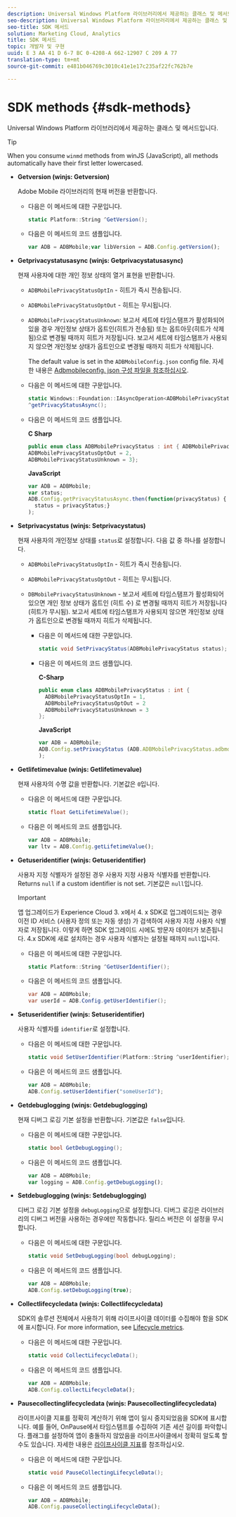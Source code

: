 ```yaml
---
description: Universal Windows Platform 라이브러리에서 제공하는 클래스 및 메서드입니다.
seo-description: Universal Windows Platform 라이브러리에서 제공하는 클래스 및 메서드입니다.
seo-title: SDK 메서드
solution: Marketing Cloud, Analytics
title: SDK 메서드
topic: 개발자 및 구현
uuid: E 3 AA 41 D 6-7 BC 0-4208-A 662-12907 C 209 A 77
translation-type: tm+mt
source-git-commit: e481b046769c3010c41e1e17c235af22fc762b7e

---
```



# SDK methods {#sdk-methods}

Universal Windows Platform 라이브러리에서 제공하는 클래스 및 메서드입니다.

>[!TIP]
>
>When you consume `winmd` methods from winJS (JavaScript), all methods automatically have their first letter lowercased.

* **Getversion (winjs: Getversion)**

   Adobe Mobile 라이브러리의 현재 버전을 반환합니다.

   * 다음은 이 메서드에 대한 구문입니다.

      ```csharp
      static Platform::String ^GetVersion();
      ```

   * 다음은 이 메서드의 코드 샘플입니다.

      ```js
      var ADB = ADBMobile;var libVersion = ADB.Config.getVersion();
      ```

* **Getprivacystatusasync (winjs: Getprivacystatusasync)**

   현재 사용자에 대한 개인 정보 상태의 열거 표현을 반환합니다.

   * `ADBMobilePrivacyStatusOptIn` - 히트가 즉시 전송됩니다.
   * `ADBMobilePrivacyStatusOptOut` - 히트는 무시됩니다.
   * `ADBMobilePrivacyStatusUnknown`: 보고서 세트에 타임스탬프가 활성화되어 있을 경우 개인정보 상태가 옵트인(히트가 전송됨) 또는 옵트아웃(히트가 삭제됨)으로 변경될 때까지 히트가 저장됩니다. 보고서 세트에 타임스탬프가 사용되지 않으면 개인정보 상태가 옵트인으로 변경될 때까지 히트가 삭제됩니다.

      The default value is set in the `ADBMobileConfig.json` config file. 자세한 내용은 [Adbmobileconfig. json 구성 파일을 참조하십시오](/help/universal-windows/c-configuration/c.json.md).

   * 다음은 이 메서드에 대한 구문입니다.

      ```csharp
      static Windows::Foundation::IAsyncOperation<ADBMobilePrivacyStatus>
      ^getPrivacyStatusAsync();
      ```

   * 다음은 이 메서드의 코드 샘플입니다.

      **C Sharp**

      ```csharp
      public enum class ADBMobilePrivacyStatus : int { ADBMobilePrivacyStatusOptIn = 1, 
      ADBMobilePrivacyStatusOptOut = 2, 
      ADBMobilePrivacyStatusUnknown = 3};
      ```

      **JavaScript**

      ```javascript
      var ADB = ADBMobile;
      var status;
      ADB.Config.getPrivacyStatusAsync.then(function(privacyStatus) {
        status = privacyStatus;}
      );
      ```

* **Setprivacystatus (winjs: Setprivacystatus)**

   현재 사용자의 개인정보 상태를 `status`로 설정합니다. 다음 값 중 하나를 설정합니다.
   * `ADBMobilePrivacyStatusOptIn` - 히트가 즉시 전송됩니다.
   * `ADBMobilePrivacyStatusOptOut` - 히트는 무시됩니다.
   * `DBMobilePrivacyStatusUnknown` - 보고서 세트에 타임스탬프가 활성화되어 있으면 개인 정보 상태가 옵트인 (히트 수) 로 변경될 때까지 히트가 저장됩니다 (히트가 무시됨). 보고서 세트에 타임스탬프가 사용되지 않으면 개인정보 상태가 옵트인으로 변경될 때까지 히트가 삭제됩니다.

      * 다음은 이 메서드에 대한 구문입니다.

         ```csharp
         static void SetPrivacyStatus(ADBMobilePrivacyStatus status);
         ```

      * 다음은 이 메서드의 코드 샘플입니다.

         **C-Sharp**

         ```csharp
         public enum class ADBMobilePrivacyStatus : int { 
           ADBMobilePrivacyStatusOptIn = 1, 
           ADBMobilePrivacyStatusOptOut = 2
           ADBMobilePrivacyStatusUnknown = 3
         };
         ```

         **JavaScript**

         ```js
         var ADB = ADBMobile;
         ADB.Config.setPrivacyStatus (ADB.ADBMobilePrivacyStatus.adbmobilePrivacyStatusOptIn
         );
         ```

* **Getlifetimevalue (winjs: Getlifetimevalue)**

   현재 사용자의 수명 값을 반환합니다. 기본값은 `0`입니다.

   * 다음은 이 메서드에 대한 구문입니다.

      ```csharp
      static float GetLifetimeValue(); 
      ```

   * 다음은 이 메서드의 코드 샘플입니다.

      ```js
      var ADB = ADBMobile;
      var ltv = ADB.Config.getLifetimeValue();
      ```

* **Getuseridentifier (winjs: Getuseridentifier)**

   사용자 지정 식별자가 설정된 경우 사용자 지정 사용자 식별자를 반환합니다. Returns `null` if a custom identifier is not set.
기본값은 `null`입니다.

   >[!IMPORTANT]
   >
   >앱 업그레이드가 Experience Cloud 3. x에서 4. x SDK로 업그레이드되는 경우 이전 ID 서비스 (사용자 정의 또는 자동 생성) 가 검색하여 사용자 지정 사용자 식별자로 저장됩니다. 이렇게 하면 SDK 업그레이드 시에도 방문자 데이터가 보존됩니다. 4.x SDK에 새로 설치하는 경우 사용자 식별자는 설정될 때까지 `null`입니다.

   * 다음은 이 메서드에 대한 구문입니다.

      ```csharp
      static Platform::String ^GetUserIdentifier(); 
      ```

   * 다음은 이 메서드의 코드 샘플입니다.

      ```csharp
      var ADB = ADBMobile;
      var userId = ADB.Config.getUserIdentifier(); 
      ```

* **Setuseridentifier (winjs: Setuseridentifier)**

   사용자 식별자를 `identifier`로 설정합니다.

   * 다음은 이 메서드에 대한 구문입니다.

      ```csharp
      static void SetUserIdentifier(Platform::String ^userIdentifier); 
      ```

   * 다음은 이 메서드의 코드 샘플입니다.

      ```javascript
      var ADB = ADBMobile;
      ADB.Config.setUserIdentifier("someUserId");
      ```

* **Getdebuglogging (winjs: Getdebuglogging)**

   현재 디버그 로깅 기본 설정을 반환합니다. 기본값은 `false`입니다.

   * 다음은 이 메서드에 대한 구문입니다.

      ```csharp
      static bool GetDebugLogging();
      ```

   * 다음은 이 메서드의 코드 샘플입니다.

      ```javascript
      var ADB = ADBMobile;
      var logging = ADB.Config.getDebugLogging();
      ```

* **Setdebuglogging (winjs: Setdebuglogging)**

   디버그 로깅 기본 설정을 `debugLogging`으로 설정합니다. 디버그 로깅은 라이브러리의 디버그 버전을 사용하는 경우에만 작동합니다. 릴리스 버전은 이 설정을 무시합니다.

   * 다음은 이 메서드에 대한 구문입니다.

      ```csharp
      static void SetDebugLogging(bool debugLogging);
      ```

   * 다음은 이 메서드의 코드 샘플입니다.

      ```js
      var ADB = ADBMobile;
      ADB.Config.setDebugLogging(true);
      ```

* **Collectlifecycledata (winjs: Collectlifecycledata)**

   SDK의 솔루션 전체에서 사용하기 위해 라이프사이클 데이터를 수집해야 함을 SDK에 표시합니다. For more information, see  [Lifecycle metrics](/help/universal-windows/metrics.md).

   * 다음은 이 메서드에 대한 구문입니다.

      ```csharp
      static void CollectLifecycleData();
      ```

   * 다음은 이 메서드의 코드 샘플입니다.

      ```js
      var ADB = ADBMobile;
      ADB.Config.collectLifecycleData();
      ```

* **Pausecollectinglifecycledata (winjs: Pausecollectinglifecycledata)**

   라이프사이클 지표를 정확히 계산하기 위해 앱이 일시 중지되었음을 SDK에 표시합니다. 예를 들어, OnPause에서 타임스탬프를 수집하여 기존 세션 길이를 파악합니다. 플래그를 설정하여 앱이 충돌하지 않았음을 라이프사이클에서 정확히 알도록 할 수도 있습니다. 자세한 내용은 [라이프사이클 지표](/help/universal-windows/metrics.md)를 참조하십시오.

   * 다음은 이 메서드에 대한 구문입니다.

      ```csharp
      static void PauseCollectingLifecycleData();
      ```

   * 다음은 이 메서드의 코드 샘플입니다.

      ```js
      var ADB = ADBMobile;
      ADB.Config.pauseCollectingLifecycleData(); 
      ```
